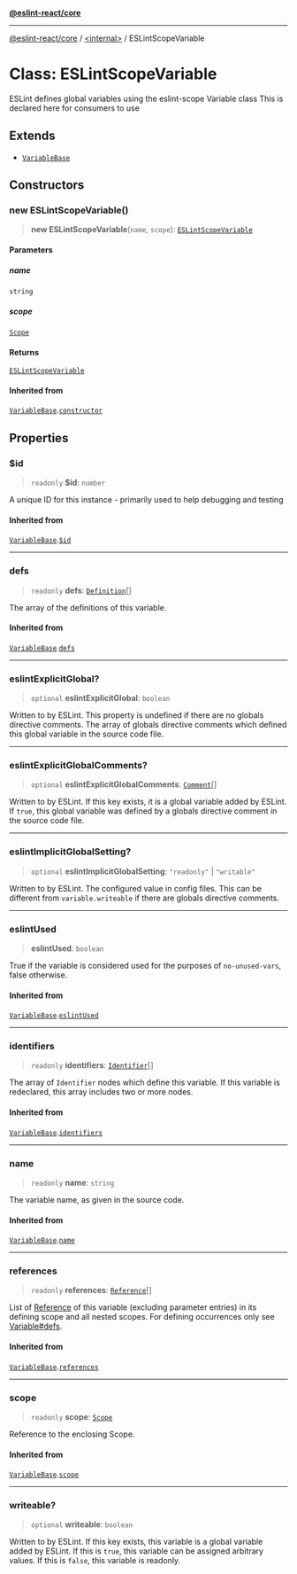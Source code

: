 [**@eslint-react/core**](../../README.md)

***

[@eslint-react/core](../../README.md) / [\<internal\>](../README.md) / ESLintScopeVariable

# Class: ESLintScopeVariable

ESLint defines global variables using the eslint-scope Variable class
This is declared here for consumers to use

## Extends

- [`VariableBase`](VariableBase.md)

## Constructors

### new ESLintScopeVariable()

> **new ESLintScopeVariable**(`name`, `scope`): [`ESLintScopeVariable`](ESLintScopeVariable.md)

#### Parameters

##### name

`string`

##### scope

[`Scope`](../type-aliases/Scope.md)

#### Returns

[`ESLintScopeVariable`](ESLintScopeVariable.md)

#### Inherited from

[`VariableBase`](VariableBase.md).[`constructor`](VariableBase.md#constructors)

## Properties

### $id

> `readonly` **$id**: `number`

A unique ID for this instance - primarily used to help debugging and testing

#### Inherited from

[`VariableBase`](VariableBase.md).[`$id`](VariableBase.md#$id)

***

### defs

> `readonly` **defs**: [`Definition`](../type-aliases/Definition.md)[]

The array of the definitions of this variable.

#### Inherited from

[`VariableBase`](VariableBase.md).[`defs`](VariableBase.md#defs)

***

### eslintExplicitGlobal?

> `optional` **eslintExplicitGlobal**: `boolean`

Written to by ESLint.
This property is undefined if there are no globals directive comments.
The array of globals directive comments which defined this global variable in the source code file.

***

### eslintExplicitGlobalComments?

> `optional` **eslintExplicitGlobalComments**: [`Comment`](../type-aliases/Comment.md)[]

Written to by ESLint.
If this key exists, it is a global variable added by ESLint.
If `true`, this global variable was defined by a globals directive comment in the source code file.

***

### eslintImplicitGlobalSetting?

> `optional` **eslintImplicitGlobalSetting**: `"readonly"` \| `"writable"`

Written to by ESLint.
The configured value in config files. This can be different from `variable.writeable` if there are globals directive comments.

***

### eslintUsed

> **eslintUsed**: `boolean`

True if the variable is considered used for the purposes of `no-unused-vars`, false otherwise.

#### Inherited from

[`VariableBase`](VariableBase.md).[`eslintUsed`](VariableBase.md#eslintused)

***

### identifiers

> `readonly` **identifiers**: [`Identifier`](../interfaces/Identifier.md)[]

The array of `Identifier` nodes which define this variable.
If this variable is redeclared, this array includes two or more nodes.

#### Inherited from

[`VariableBase`](VariableBase.md).[`identifiers`](VariableBase.md#identifiers)

***

### name

> `readonly` **name**: `string`

The variable name, as given in the source code.

#### Inherited from

[`VariableBase`](VariableBase.md).[`name`](VariableBase.md#name-1)

***

### references

> `readonly` **references**: [`Reference`](Reference.md)[]

List of [Reference](Reference.md) of this variable (excluding parameter entries)  in its defining scope and all nested scopes.
For defining occurrences only see [Variable#defs](Variable.md#defs).

#### Inherited from

[`VariableBase`](VariableBase.md).[`references`](VariableBase.md#references)

***

### scope

> `readonly` **scope**: [`Scope`](../type-aliases/Scope.md)

Reference to the enclosing Scope.

#### Inherited from

[`VariableBase`](VariableBase.md).[`scope`](VariableBase.md#scope-1)

***

### writeable?

> `optional` **writeable**: `boolean`

Written to by ESLint.
If this key exists, this variable is a global variable added by ESLint.
If this is `true`, this variable can be assigned arbitrary values.
If this is `false`, this variable is readonly.
